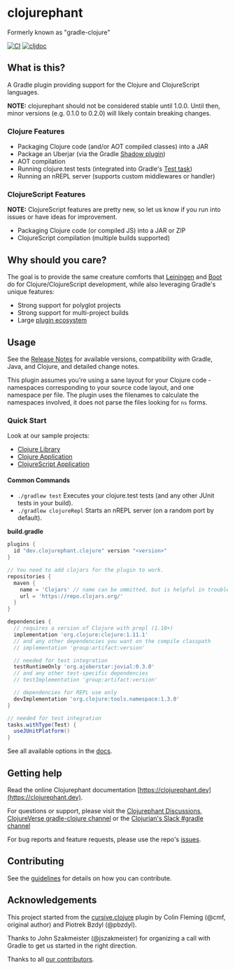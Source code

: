 # clojurephant

Formerly known as "gradle-clojure"

[![CI](https://github.com/clojurephant/clojurephant/actions/workflows/ci.yaml/badge.svg)](https://github.com/clojurephant/clojurephant/actions/workflows/ci.yaml)
[![cljdoc](https://cljdoc.org/badge/dev.clojurephant/clojurephant-plugin)](https://cljdoc.org/d/dev.clojurephant/clojurephant-plugin/CURRENT)

## What is this?

A Gradle plugin providing support for the Clojure and ClojureScript languages.

**NOTE:** clojurephant should not be considered stable until 1.0.0. Until then, minor versions (e.g. 0.1.0 to 0.2.0) will likely contain breaking changes.

### Clojure Features

- Packaging Clojure code (and/or AOT compiled classes) into a JAR
- Package an Uberjar (via the Gradle [Shadow plugin](http://imperceptiblethoughts.com/shadow/))
- AOT compilation
- Running clojure.test tests (integrated into Gradle's [Test task](https://docs.gradle.org/current/dsl/org.gradle.api.tasks.testing.Test.html))
- Running an nREPL server (supports custom middlewares or handler)

### ClojureScript Features

**NOTE:** ClojureScript features are pretty new, so let us know if you run into issues or have ideas for improvement.

- Packaging Clojure code (or compiled JS) into a JAR or ZIP
- ClojureScript compilation (multiple builds supported)

## Why should you care?

The goal is to provide the same creature comforts that [Leiningen](http://leiningen.org/) and [Boot](https://boot-clj.github.io/) do for Clojure/ClojureScript development, while also leveraging Gradle's unique features:

- Strong support for polyglot projects
- Strong support for multi-project builds
- Large [plugin ecosystem](https://plugins.gradle.org)

## Usage

See the [Release Notes](https://github.com/clojurephant/clojurephant/releases) for available versions, compatibility with Gradle, Java, and Clojure, and detailed change notes.

This plugin assumes you're using a sane layout for your Clojure code - namespaces corresponding
to your source code layout, and one namespace per file. The plugin uses the filenames to
calculate the namespaces involved, it does not parse the files looking for `ns` forms.

### Quick Start

Look at our sample projects:

- [Clojure Library](https://github.com/clojurephant/sample-clojurephant-clj-lib)
- [Clojure Application](https://github.com/clojurephant/sample-clojurephant-clj-app)
- [ClojureScript Application](https://github.com/clojurephant/sample-clojurephant-cljs-app)

#### Common Commands

- `./gradlew test` Executes your clojure.test tests (and any other JUnit tests in your build).
- `./gradlew clojureRepl` Starts an nREPL server (on a random port by default).

**build.gradle**

```groovy
plugins {
  id "dev.clojurephant.clojure" version "<version>"
}

// You need to add clojars for the plugin to work.
repositories {
  maven {
    name = 'Clojars' // name can be ommitted, but is helpful in troubleshooting
    url = 'https://repo.clojars.org/'
  }
}

dependencies {
  // requires a version of Clojure with prepl (1.10+)
  implementation 'org.clojure:clojure:1.11.1'
  // and any other dependencies you want on the compile classpath
  // implementation 'group:artifact:version'

  // needed for test integration
  testRuntimeOnly 'org.ajoberstar:jovial:0.3.0'
  // and any other test-specific dependencies
  // testImplementation 'group:artifact:version'

  // dependencies for REPL use only
  devImplementation 'org.clojure:tools.namespace:1.3.0'
}

// needed for test integration
tasks.withType(Test) {
  useJUnitPlatform()
}

```

See all available options in the [docs](https://clojurephant.dev).

## Getting help

Read the online Clojurephant documentation [https://clojurephant.dev](https://clojurephant.dev).

For questions or support, please visit the [Clojurephant Discussions](https://github.com/clojurephant/clojurephant/discussions), [ClojureVerse gradle-clojure channel](https://clojureverse.org/c/projects/gradle-clojure) or the [Clojurian's Slack #gradle channel](http://clojurians.net/)

For bug reports and feature requests, please use the repo's [issues](https://github.com/clojurephant/clojurephant/issues).

## Contributing

See the [guidelines](.github/CONTRIBUTING.md) for details on how you can contribute.

## Acknowledgements

This project started from the [cursive.clojure](https://github.com/cursive-ide/gradle-clojure) plugin by Colin Fleming (@cmf, original author) and Piotrek Bzdyl (@pbzdyl).

Thanks to John Szakmeister (@jszakmeister) for organizing a call with Gradle to get us started in the right direction.

Thanks to all [our contributors](https://github.com/clojurephant/clojurephant/graphs/contributors).
